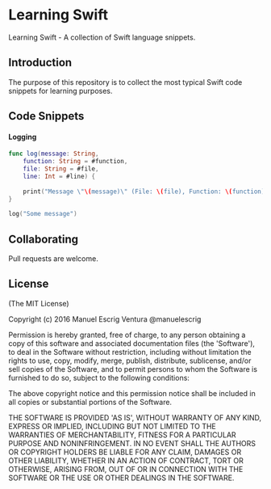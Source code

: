 # Learning Swift
Learning Swift - A collection of Swift language snippets.

## Introduction
The purpose of this repository is to collect the most typical Swift code snippets for learning purposes.

## Code Snippets

#### Logging

```swift
func log(message: String,
    function: String = #function,
    file: String = #file,
    line: Int = #line) {
        
    print("Message \"\(message)\" (File: \(file), Function: \(function), Line: \(line))")
}
    
log("Some message")
```
## Collaborating
Pull requests are welcome.

## License

(The MIT License)

Copyright (c) 2016 Manuel Escrig Ventura @manuelescrig

Permission is hereby granted, free of charge, to any person obtaining a copy of this software and associated documentation files (the 'Software'), to deal in the Software without restriction, including without limitation the rights to use, copy, modify, merge, publish, distribute, sublicense, and/or sell copies of the Software, and to permit persons to whom the Software is furnished to do so, subject to the following conditions:

The above copyright notice and this permission notice shall be included in all copies or substantial portions of the Software.

THE SOFTWARE IS PROVIDED 'AS IS', WITHOUT WARRANTY OF ANY KIND, EXPRESS OR IMPLIED, INCLUDING BUT NOT LIMITED TO THE WARRANTIES OF MERCHANTABILITY, FITNESS FOR A PARTICULAR PURPOSE AND NONINFRINGEMENT. IN NO EVENT SHALL THE AUTHORS OR COPYRIGHT HOLDERS BE LIABLE FOR ANY CLAIM, DAMAGES OR OTHER LIABILITY, WHETHER IN AN ACTION OF CONTRACT, TORT OR OTHERWISE, ARISING FROM, OUT OF OR IN CONNECTION WITH THE SOFTWARE OR THE USE OR OTHER DEALINGS IN THE SOFTWARE.
